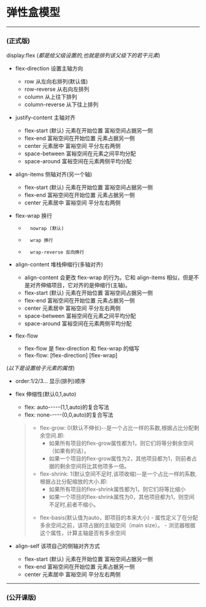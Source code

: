 # 弹性盒模型
---
### (正式版)
display:flex (*都是给父级设置的,也就是排列该父级下的若干元素*)

* flex-direction 设置主轴方向
	* row  从左向右排列(默认值)
	* row-reverse 从右向左排列
	* column 从上往下排列
	* column-reverse 从下往上排列

* justify-content 主轴对齐
	* 	flex-start (默认) 元素在开始位置 富裕空间占据另一侧
	* 	flex-end 富裕空间在开始位置 元素占据另一侧
	* 	center 元素居中 富裕空间 平分左右两侧
	* 	space-between 富裕空间在元素之间平均分配
	* 	space-around  富裕空间在元素两侧平均分配
* align-items	侧轴对齐(另一个轴)
	* 	flex-start (默认) 元素在开始位置 富裕空间占据另一侧
	* 	flex-end 富裕空间在开始位置 元素占据另一侧
	* 	center 元素居中 富裕空间 平分左右两侧

* flex-wrap 换行
	* 		nowrap (默认)
	* 		wrap 换行
	* 		wrap-reverse 反向换行
* align-content 堆栈伸缩行(多轴对齐)
	* 	align-content 会更改 flex-wrap 的行为。它和 align-items 相似，但是不是对齐伸缩项目，它对齐的是伸缩行(主轴)。
	* 	flex-start (默认) 元素在开始位置 富裕空间占据另一侧
	* 	flex-end 富裕空间在开始位置 元素占据另一侧
	* 	center 元素居中 富裕空间 平分左右两侧
	* 	space-between 富裕空间在元素之间平均分配
	* 	space-around  富裕空间在元素两侧平均分配
* 	flex-flow
	* 	flex-flow 是 flex-direction 和 flex-wrap 的缩写
	* 	flex-flow: [flex-direction] [flex-wrap]



(*以下是设置给子元素的属性*)  

* order:1/2/3... 显示(排列)顺序
* flex 伸缩性(默认0,1,auto)
	* 	flex: auto-----(1,1,auto)的复合写法
	* 	flex: none-----(0,0,auto)的复合写法
	
	> * flex-grow: 0(默认不伸长)--是一个占比一样的系数,根据占比分配剩余空间.即:
	> 	* 如果所有项目的flex-grow属性都为1，则它们将等分剩余空间（如果有的话）。
	> 	* 如果一个项目的flex-grow属性为2，其他项目都为1，则前者占据的剩余空间将比其他项多一倍。
	> * flex-shrink: 1(默认空间不足时,该项收缩)--是一个占比一样的系数,根据占比分配缩放的大小.即:
	> 	* 如果所有项目的flex-shrink属性都为1，则它们将等比缩小
	> 	* 如果一个项目的flex-shrink属性为0，其他项目都为1，则空间不足时,前者不缩小。
	> - flex-basis(默认值为auto，即项目的本来大小)
		- 属性定义了在分配多余空间之前，该项占据的主轴空间（main size）。
		- 浏览器根据这个属性，计算主轴是否有多余空间

* align-self 该项自己的侧轴对齐方式
	* 	flex-start (默认) 元素在开始位置 富裕空间占据另一侧
	* 	flex-end 富裕空间在开始位置 元素占据另一侧
	* 	center 元素居中 富裕空间 平分左右两侧
	
---
### (公开课版)